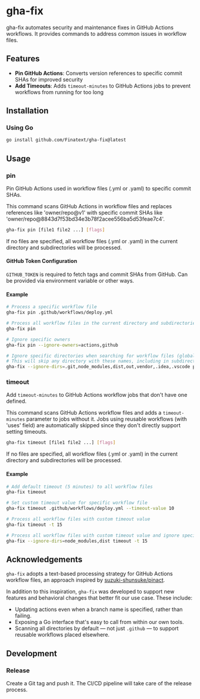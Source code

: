 # gha-fix

gha-fix automates security and maintenance fixes in GitHub Actions workflows. It provides commands to address common issues in workflow files.

## Features

- **Pin GitHub Actions**: Converts version references to specific commit SHAs for improved security
- **Add Timeouts**: Adds `timeout-minutes` to GitHub Actions jobs to prevent workflows from running for too long

## Installation

### Using Go

```bash
go install github.com/Finatext/gha-fix@latest
```

## Usage

### pin

Pin GitHub Actions used in workflow files (.yml or .yaml) to specific commit SHAs.

This command scans GitHub Actions in workflow files and replaces references like 'owner/repo@v1' with specific commit SHAs like 'owner/repo@8843d7f53bd34e3b78f2acee556ba5d53feae7c4'.

```bash
gha-fix pin [file1 file2 ...] [flags]
```

If no files are specified, all workflow files (.yml or .yaml) in the current directory and subdirectories will be processed.

#### GitHub Token Configuration
`GITHUB_TOKEN` is required to fetch tags and commit SHAs from GitHub. Can be provided via environment variable or other ways.

#### Example

```bash
# Process a specific workflow file
gha-fix pin .github/workflows/deploy.yml

# Process all workflow files in the current directory and subdirectories
gha-fix pin

# Ignore specific owners
gha-fix pin --ignore-owners=actions,github

# Ignore specific directories when searching for workflow files (global option)
# This will skip any directory with these names, including in subdirectories (e.g., abc/def/node_modules/)
gha-fix --ignore-dirs=.git,node_modules,dist,out,vendor,.idea,.vscode pin
```

### timeout

Add `timeout-minutes` to GitHub Actions workflow jobs that don't have one defined.

This command scans GitHub Actions workflow files and adds a `timeout-minutes` parameter to jobs without it. Jobs using reusable workflows (with 'uses' field) are automatically skipped since they don't directly support setting timeouts.

```bash
gha-fix timeout [file1 file2 ...] [flags]
```

If no files are specified, all workflow files (.yml or .yaml) in the current directory and subdirectories will be processed.

#### Example

```bash
# Add default timeout (5 minutes) to all workflow files
gha-fix timeout

# Set custom timeout value for specific workflow file
gha-fix timeout .github/workflows/deploy.yml --timeout-value 10

# Process all workflow files with custom timeout value
gha-fix timeout -t 15

# Process all workflow files with custom timeout value and ignore specific directories
gha-fix --ignore-dirs=node_modules,dist timeout -t 15
```

## Acknowledgements

`gha-fix` adopts a text-based processing strategy for GitHub Actions workflow files, an approach inspired by [suzuki-shunsuke/pinact](https://github.com/suzuki-shunsuke/pinact).

In addition to this inspiration, `gha-fix` was developed to support new features and behavioral changes that better fit our use case. These include:

- Updating actions even when a branch name is specified, rather than failing.
- Exposing a Go interface that's easy to call from within our own tools.
- Scanning all directories by default — not just `.github` — to support reusable workflows placed elsewhere.

## Development
### Release
Create a Git tag and push it. The CI/CD pipeline will take care of the release process.
